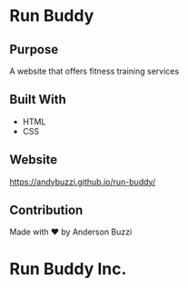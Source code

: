 # Run Buddy

## Purpose

A website that offers fitness training services

## Built With

- HTML
- CSS

## Website

https://andybuzzi.github.io/run-buddy/

## Contribution

Made with ❤️ by Anderson Buzzi

# Run Buddy Inc.
